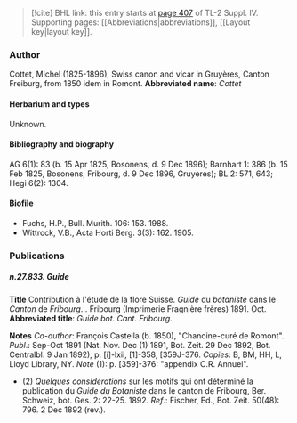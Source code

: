 > [!cite] BHL link: this entry starts at [page 407](https://www.biodiversitylibrary.org/page/33266084) of TL-2 Suppl. IV.
> Supporting pages: [[Abbreviations|abbreviations]], [[Layout key|layout key]].

### Author

Cottet, Michel (1825-1896), Swiss canon and vicar in Gruyères, Canton Freiburg, from 1850 idem in Romont. 
**Abbreviated name**: *Cottet*

#### Herbarium and types

Unknown.

#### Bibliography and biography

AG 6(1): 83 (b. 15 Apr 1825, Bosonens, d. 9 Dec 1896); Barnhart 1: 386 (b. 15 Feb 1825, Bosonens, Fribourg, d. 9 Dec 1896, Gruyères); BL 2: 571, 643; Hegi 6(2): 1304.

#### Biofile

- Fuchs, H.P., Bull. Murith. 106: 153. 1988.
- Wittrock, V.B., Acta Horti Berg. 3(3): 162. 1905.

### Publications

##### n.27.833. Guide

**Title**
Contribution à l'étude de la flore Suisse. *Guide* du *botaniste* dans le *Canton* de *Fribourg*... Fribourg (Imprimerie Fragnière frères) 1891. Oct.
**Abbreviated title**: *Guide bot. Cant. Fribourg*.

**Notes**
*Co-author*: François Castella (b. 1850), "Chanoine-curé de Romont".
*Publ*.: Sep-Oct 1891 (Nat. Nov. Dec (1) 1891, Bot. Zeit. 29 Dec 1892, Bot. Centralbl. 9 Jan 1892), p. \[i\]-lxii, \[1\]-358, \[359J-376. *Copies*: B, BM, HH, L, Lloyd Library, NY.
*Note* (1): p. \[359\]-376: "appendix C.R. Annuel".
- (2) *Quelques considérations* sur les motifs qui ont déterminé la publication du *Guide du* *Botaniste* dans le canton de Fribourg, Ber. Schweiz, bot. Ges. 2: 22-25. 1892.
*Ref*.: Fischer, Ed., Bot. Zeit. 50(48): 796. 2 Dec 1892 (rev.).

